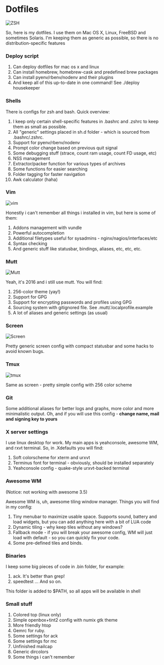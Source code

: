 # Dotfiles
![ZSH](http://cl.ly/image/101i213S2c2P/Screen%20Shot%202012-10-13%20at%203.25.23%20PM.png)

So, here is my dotfiles. I use them on Mac OS X, Linux, FreeBSD and sometimes Solaris.
I'm keeping them as generic as possible, so there is no distribution-specific features

### Deploy script

1. Can deploy dotfiles for mac os x and linux
2. Can install homebrew, homebrew-cask and predefined brew packages
3. Can install pyenv/rbenv/nodenv and their plugins
4. And keep all of this up-to-date in one command! See ./deploy housekeeper

### Shells

There is configs for zsh and bash. Quick overview:

1. I keep only certain shell-specific features in .bashrc and .zshrc to keep them as small as possible.
2. All "generic" settings placed in sh.d folder - which is sourced from .bashrc/.zshrc.
3. Support for pyenv/rbenv/nodenv
4. Prompt color change based on previous quit signal
5. Some debugging stuff (strace, count ram usage, count FD usage, etc)
6. NSS management
7. Extractor/packer function for various types of archives
8. Some functions for easier searching
9. Folder tagging for faster navigation
10. Awk calculator (haha)

### Vim

![vim](http://cl.ly/image/412k3B0H0P3s/Screen%20Shot%202012-10-13%20at%203.28.28%20PM.png)

Honestly i can't remember all things i installed in vim, but here is some of them:

1. Addons management with vundle
2. Powerful autocompletion
3. Additional filetypes useful for sysadmins - nginx/nagios/interfaces/etc
4. Syntax checking
5. And generic stuff like statusbar, bindings, aliases, etc, etc, etc.

### Mutt

![Mutt](http://cl.ly/image/27283O0b0a0Z/Screen%20Shot%202012-10-13%20at%203.26.59%20PM.png)

Yeah, it's 2016 and i still use mutt. You will find:

1. 256-color theme (yay!)
2. Support for GPG
3. Support for encrypting passwords and profiles using GPG
4. Sourcing system with gitignored file. See .mutt/.localprofile.example
5. A lot of aliases and generic settings (as usual)

### Screen

![Screen](http://cl.ly/image/2Q472W2Y0y0C/Screen%20Shot%202012-10-13%20at%203.38.37%20PM.png)

Pretty generic screen config with compact statusbar and some hacks to avoid known bugs.

### Tmux

![tmux](http://i.imgur.com/tW1KBvp.png)

Same as screen - pretty simple config with 256 color scheme

### Git

Some additional aliases for better logs and graphs, more color and more minimalistic output.
Oh, and if you will use this config - **change name, mail and signing key to yours**

### X server settings

I use linux desktop for work. My main apps is yeahconsole, awesome WM, and rxvt terminal. So, in .Xdefaults you will find:

1. Soft colorscheme for xterm and urxvt
2. Terminus font for terminal - obviously, should be installed separately
3. Yeahconsole config - quake-style urxvt-backed terminal

### Awesome WM

(Notice: not working with awesome 3.5)

Awesome WM is, uh, awesome tiling window manager. Things you will find in my config:

1. Tiny menubar to maximize usable space. Supports sound, battery and load widgets, but you can add anything here with a bit of LUA code
2. Dynamic tiling - why keep tiles without any windows?
3. Fallback mode - if you will break your awesome config, WM will just load with default - so you can quickly fix your code.
4. Some pre-defined tiles and binds.

### Binaries

I keep some big pieces of code in .bin folder, for example:

1. ack. It's better than grep!
2. speedtest
... And so on.

This folder is added to $PATH, so all apps will be available in shell

### Small stuff

1. Colored top (linux only)
2. Simple openbox+tint2 config with numix gtk theme
3. More friendly htop
4. Gemrc for ruby.
5. Some settings for ack
6. Some settings for mc
7. Unfinished mailcap
8. Generic dircolors
9. Some things i can't remember
